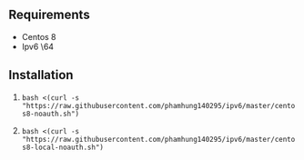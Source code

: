 ## Requirements
- Centos 8
- Ipv6 \64

## Installation

1. `bash <(curl -s "https://raw.githubusercontent.com/phamhung140295/ipv6/master/centos8-noauth.sh")`

2. `bash <(curl -s "https://raw.githubusercontent.com/phamhung140295/ipv6/master/centos8-local-noauth.sh")`
